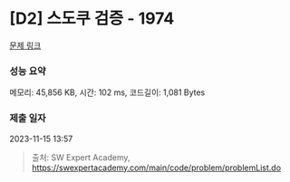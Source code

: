 # [D2] 스도쿠 검증 - 1974 

[문제 링크](https://swexpertacademy.com/main/code/problem/problemDetail.do?contestProbId=AV5Psz16AYEDFAUq) 

### 성능 요약

메모리: 45,856 KB, 시간: 102 ms, 코드길이: 1,081 Bytes

### 제출 일자

2023-11-15 13:57



> 출처: SW Expert Academy, https://swexpertacademy.com/main/code/problem/problemList.do